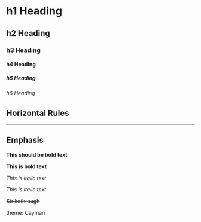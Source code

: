 # h1 Heading
## h2 Heading
### h3 Heading
#### h4 Heading
##### h5 Heading
###### h6 Heading


## Horizontal Rules

----


## Emphasis

**This should be bold text**

__This is bold text__

*This is italic text*

_This is italic text_

~~Strikethrough~~

theme: Cayman
